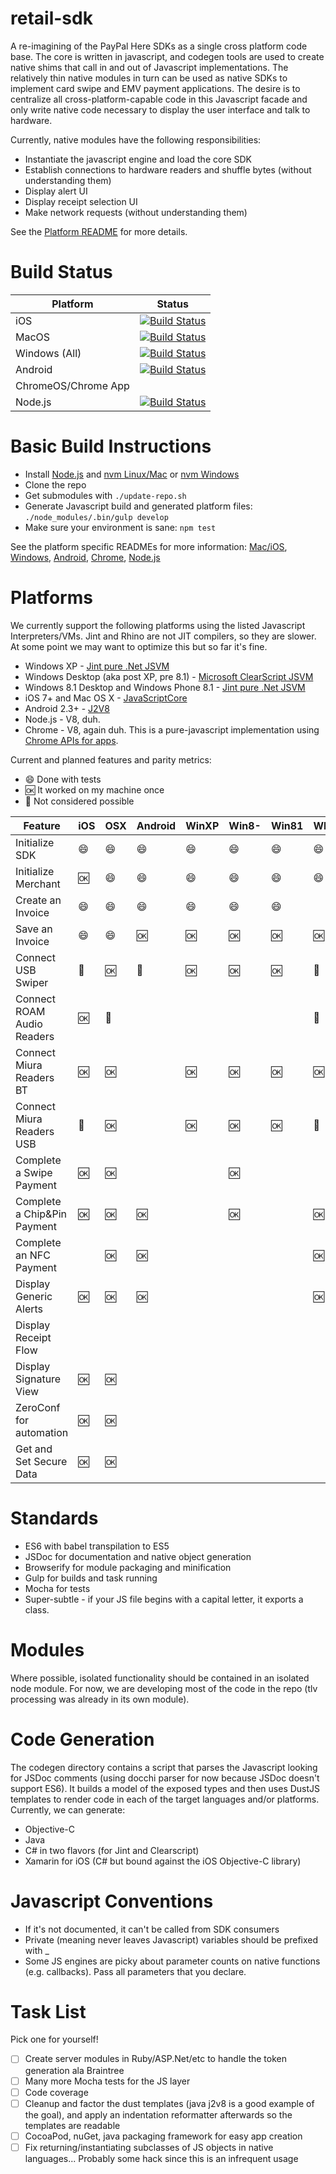 retail-sdk
===============

A re-imagining of the PayPal Here SDKs as a single cross platform code base. The core
is written in javascript, and codegen tools are used to create native shims that call
in and out of Javascript implementations. The relatively thin native modules in turn
can be used as native SDKs to implement card swipe and EMV payment applications.
The desire is to centralize all cross-platform-capable code in this Javascript facade
and only write native code necessary to display the user interface and talk to hardware.

Currently, native modules have the following responsibilities:
* Instantiate the javascript engine and load the core SDK
* Establish connections to hardware readers and shuffle bytes (without understanding them)
* Display alert UI
* Display receipt selection UI
* Make network requests (without understanding them)

See the [Platform README](platform/README.md) for more details.

Build Status
============

Platform | Status
-------- | ------
iOS | [![Build Status](http://bender.corp.ebay.com:8080/buildStatus/icon?job=retail-sdk-ios)](http://bender.corp.ebay.com:8080/view/On-Demand%20Jobs/job/retail-sdk-ios/)
MacOS | [![Build Status](http://bender.corp.ebay.com:8080/buildStatus/icon?job=retail-sdk-osx)](http://bender.corp.ebay.com:8080/view/On-Demand%20Jobs/job/retail-sdk-osx/)
Windows (All) | [![Build Status](http://bender.corp.ebay.com:8080/buildStatus/icon?job=retail-sdk-windows)](http://bender.corp.ebay.com:8080/job/retail-sdk-windows/)
Android | [![Build Status](http://bender.corp.ebay.com:8080/buildStatus/icon?job=retail-sdk-android)](http://bender.corp.ebay.com:8080/view/On-Demand%20Jobs/job/retail-sdk-android/)
ChromeOS/Chrome App |
Node.js | [![Build Status](http://bender.corp.ebay.com:8080/buildStatus/icon?job=retail-sdk-core)](http://bender.corp.ebay.com:8080/view/On-Demand%20Jobs/job/retail-sdk-core/)

Basic Build Instructions
========================
- Install [Node.js](https://nodejs.org/) and [nvm Linux/Mac](https://github.com/creationix/nvm) or [nvm Windows](https://github.com/coreybutler/nvm-windows)
- Clone the repo
- Get submodules with ```./update-repo.sh```
- Generate Javascript build and generated platform files: ```./node_modules/.bin/gulp develop```
- Make sure your environment is sane: ```npm test```

See the platform specific READMEs for more information: [Mac/iOS](platform/objc/README.md), [Windows](platform/win/README.md), [Android](platform/android/README.md), [Chrome](platform/chrome/README.md), [Node.js](platform/node/README.md)

Platforms
=========
We currently support the following platforms using the listed Javascript Interpreters/VMs. Jint and Rhino are not
JIT compilers, so they are slower. At some point we may want to optimize this but so far it's fine.

* Windows XP - [Jint pure .Net JSVM](https://github.com/sebastienros/jint)
* Windows Desktop (aka post XP, pre 8.1) - [Microsoft ClearScript JSVM](https://clearscript.codeplex.com/)
* Windows 8.1 Desktop and Windows Phone 8.1 - [Jint pure .Net JSVM](https://github.com/sebastienros/jint)
* iOS 7+ and Mac OS X - [JavaScriptCore](https://developer.apple.com/library/mac/documentation/Carbon/Reference/WebKit_JavaScriptCore_Ref/)
* Android 2.3+ - [J2V8](https://github.com/eclipsesource/J2V8)
* Node.js - V8, duh.
* Chrome - V8, again duh. This is a pure-javascript implementation using [Chrome APIs for apps](https://developer.chrome.com/apps).

Current and planned features and parity metrics:

- :smile: Done with tests
- :ok: It worked on my machine once
- :no_entry_sign: Not considered possible


Feature                     | iOS             | OSX     | Android         | WinXP | Win8- | Win81 | WP8.1 | Node | Chrome
--------------------------- | --------------- | ------- | --------------- | ----- | ----- | ----- | ----- | ---- | ------
Initialize SDK              | :smile:         | :smile: | :smile:         |:smile:| :smile:|:smile:|:smile:| :ok: | :ok:
Initialize Merchant         | :ok:            | :smile: | :smile:         |:smile:|:smile:|:smile:|:smile:| :ok: | :ok:
Create an Invoice           | :smile:         | :smile: | :smile:         |:smile:|:smile:|:smile:|       | :ok: | :ok:
Save an Invoice             | :smile:         | :smile: | :ok:            | :ok:  | :ok:  | :ok:  | :ok:  | :ok: | :ok:
Connect USB Swiper          | :no_entry_sign: | :ok:    | :no_entry_sign: | :ok:  | :ok:  | :ok:  | :no_entry_sign: | :ok: | :ok:
Connect ROAM Audio Readers  | :ok:            | :no_entry_sign: |                 |       |       |       | :no_entry_sign:
Connect Miura Readers BT    | :ok:            | :ok:    |                 | :ok:  | :ok:  | :ok:  | :ok:  | :ok: | :ok:
Connect Miura Readers USB   | :no_entry_sign: | :ok:    |                 | :ok:  | :ok:  | :ok:  | :no_entry_sign: | :ok: | :ok:
Complete a Swipe Payment    | :ok:            | :ok:    |                 |       | :ok:  |       |       |      | :ok:
Complete a Chip&Pin Payment | :ok:            | :ok:    | :ok:            |       | :ok:  |       | :ok:  |      | :ok:
Complete an NFC Payment     |                 | :ok:    | :ok:            |       |       |       | :ok:  |      | :ok:
Display Generic Alerts      | :ok:            | :ok:    | :ok:            |       |       |       | :ok:  |      | :ok:
Display Receipt Flow        |                 |         |                 |       |       |       |       |      | :ok:
Display Signature View      | :ok:            | :ok:    |                 |       |       |       |       |      | :ok:
ZeroConf for automation     | :ok:            | :ok:    |
Get and Set Secure Data     | :ok:            | :ok:

Standards
=========
* ES6 with babel transpilation to ES5
* JSDoc for documentation and native object generation
* Browserify for module packaging and minification
* Gulp for builds and task running
* Mocha for tests
* Super-subtle - if your JS file begins with a capital letter, it exports a class.

Modules
=======
Where possible, isolated functionality should be contained in an isolated
node module. For now, we are developing most of the code in the repo (tlv
processing was already in its own module).

Code Generation
===============
The codegen directory contains a script that parses the Javascript looking for
JSDoc comments (using docchi parser for now because JSDoc doesn't support ES6).
It builds a model of the exposed types and then uses DustJS templates to render
code in each of the target languages and/or platforms. Currently, we can generate:

* Objective-C
* Java
* C# in two flavors (for Jint and Clearscript)
* Xamarin for iOS (C# but bound against the iOS Objective-C library)

Javascript Conventions
======================
* If it's not documented, it can't be called from SDK consumers
* Private (meaning never leaves Javascript) variables should be prefixed with _
* Some JS engines are picky about parameter counts on native functions (e.g. callbacks). Pass all parameters that you declare.

Task List
=========
Pick one for yourself!

- [ ] Create server modules in Ruby/ASP.Net/etc to handle the token generation ala Braintree
- [ ] Many more Mocha tests for the JS layer
- [ ] Code coverage
- [ ] Cleanup and factor the dust templates (java j2v8 is a good example of the goal), and apply an indentation reformatter afterwards so the templates are readable
- [ ] CocoaPod, nuGet, java packaging framework for easy app creation
- [ ] Fix returning/instantiating subclasses of JS objects in native languages... Probably some hack since this is an infrequent usage
